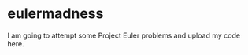 eulermadness
============

I am going to attempt some Project Euler problems and upload my code here. 
